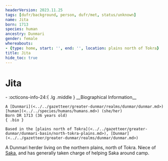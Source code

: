 ```yaml
---
headerVersion: 2023.11.25
tags: [dufr/background, person, dufr/met, status/unknown]
name: Jita
born: 1713
species: human
ancestry: Dunmari
gender: female
whereabouts:
- {type: home, start: '', end: '', location: plains north of Tokra}
title: Jita
hide_toc: true
---
```


# Jita
<div class="grid cards ext-narrow-margin ext-one-column" markdown>
- :octicons-info-24:{ .lg .middle } __Biographical Information__

    A [Dunmari](<../../gazetteer/greater-dunmar/realms/dunmar/dunmar.md>) [human](<../../species/humans/humans.md>) (she/her)  
    Born DR 1713 (36 years old)  
    { .bio }

    Based in the [plains north of Tokra](<../../gazetteer/greater-dunmar/dunmari-basin/north-tokra-plains.md>), [Dunmar](<../../gazetteer/greater-dunmar/realms/dunmar/dunmar.md>)
</div>


A Dunmari herder living on the northern plains, north of Tokra. Niece of [Saka](<./saka.md>), and has generally taken charge of helping Saka around camp. 